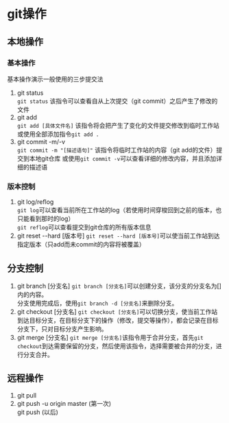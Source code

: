 # git操作

## 本地操作

### 基本操作

基本操作演示一般使用的三步提交法

1. git status  
  `git status` 该指令可以查看自从上次提交（git commit）之后产生了修改的文件
2. git add  
  `git add [具体文件名]` 该指令将会把产生了变化的文件提交修改到临时工作站
  或使用全部添加指令`git add .`
3. git commit -m/-v  
  `git commit -m "[描述语句]"` 该指令将临时工作站的内容（git add的文件）提交到本地git仓库
  或使用`git commit -v`可以查看详细的修改内容，并且添加详细的描述语

### 版本控制

1. git log/reflog  
  `git log`可以查看当前所在工作站的log（若使用时间穿梭回到之前的版本，也只能看到那时的log）  
  `git reflog`可以查看提交到git仓库的所有版本信息
2. git reset --hard [版本号]
  `git reset --hard [版本号]`可以使当前工作站到达指定版本（只add而未commit的内容将被覆盖）

## 分支控制

1. git branch [分支名]
  `git branch [分支名]`可以创建分支，该分支的分支名为[]内的内容。  
  分支使用完成后，使用`git branch -d [分支名]`来删除分支。
2. git checkout [分支名]
  `git checkout [分支名]`可以切换分支，使当前工作站到达目标分支，在目标分支下的操作（修改，提交等操作），都会记录在目标分支下，只对目标分支产生影响。
3. git merge [分支名]
  `git merge [分支名]`该指令用于合并分支，首先`git checkout`到达需要保留的分支，然后使用该指令，选择需要被合并的分支，进行分支合并。

## 远程操作

1. git pull
2. git push -u origin master (第一次)  
   git push (以后)
